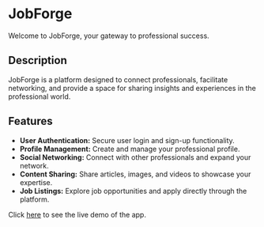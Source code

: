 # JobForge

Welcome to JobForge, your gateway to professional success.

## Description

JobForge is a platform designed to connect professionals, facilitate networking, and provide a space for sharing insights and experiences in the professional world.

## Features

- **User Authentication:** Secure user login and sign-up functionality.
- **Profile Management:** Create and manage your professional profile.
- **Social Networking:** Connect with other professionals and expand your network.
- **Content Sharing:** Share articles, images, and videos to showcase your expertise.
- **Job Listings:** Explore job opportunities and apply directly through the platform.

Click [here]() to see the live demo of the app.
